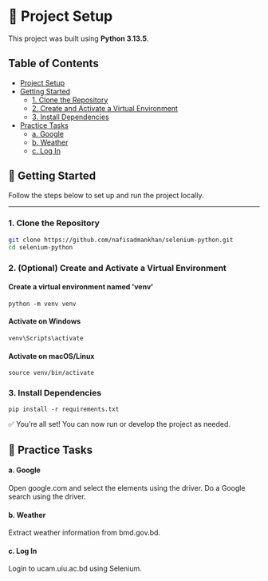 # 🚀 Project Setup

This project was built using **Python 3.13.5**.

## Table of Contents

- [Project Setup](#-project-setup)
- [Getting Started](#-getting-started)
  - [1. Clone the Repository](#1-clone-the-repository)
  - [2. Create and Activate a Virtual Environment](#2-optional-create-and-activate-a-virtual-environment)
  - [3. Install Dependencies](#3-install-dependencies)
- [Practice Tasks](#-practice-tasks)
  - [a. Google](#1-Google)
  - [b. Weather](#2-Weather)
  - [c. Log In](#3-Log-In)

## 🧾 Getting Started

Follow the steps below to set up and run the project locally.

---

### 1. Clone the Repository

```bash
git clone https://github.com/nafisadmankhan/selenium-python.git
cd selenium-python
```

### 2. (Optional) Create and Activate a Virtual Environment

#### Create a virtual environment named 'venv'
```
python -m venv venv
```
#### Activate on Windows
```
venv\Scripts\activate
```
#### Activate on macOS/Linux
```
source venv/bin/activate
```
### 3. Install Dependencies
```
pip install -r requirements.txt
```
✅ You’re all set! You can now run or develop the project as needed.

## 🧾 Practice Tasks
#### a. Google
Open google.com and select the elements using the driver. Do a Google search using the driver.
#### b. Weather
Extract weather information from bmd.gov.bd.
#### c. Log In
Login to ucam.uiu.ac.bd using Selenium.
